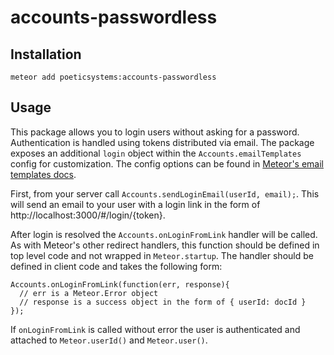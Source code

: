 # accounts-passwordless

## Installation

`meteor add poeticsystems:accounts-passwordless`

## Usage

This package allows you to login users without asking for a password. Authentication is handled using tokens distributed via email. The package exposes an additional `login` object within the `Accounts.emailTemplates` config for customization. The config options can be found in [Meteor's email templates docs](http://docs.meteor.com/#/full/accounts_emailtemplates).

First, from your server call `Accounts.sendLoginEmail(userId, email);`. This will send an email to your user with a login link in the form of http://localhost:3000/#/login/{token}.

After login is resolved the `Accounts.onLoginFromLink` handler will be called. As with Meteor's other redirect handlers, this function should be defined in top level code and not wrapped in `Meteor.startup`. The handler should be defined in client code and takes the following form:

```
Accounts.onLoginFromLink(function(err, response){
  // err is a Meteor.Error object
  // response is a success object in the form of { userId: docId }
});
```

If `onLoginFromLink` is called without error the user is authenticated and attached to `Meteor.userId()` and `Meteor.user()`.
